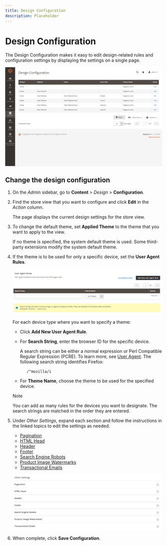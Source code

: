 ```yaml
---
title: Design Configuration
description: Placeholder
---
```

# Design Configuration

The Design Configuration makes it easy to edit design-related rules and configuration settings by displaying the settings on a single page.

![Design Configuration page](./assets/configuration.png)<!-- zoom -->

## Change the design configuration

1. On the _Admin_ sidebar, go to **Content** > _Design_ > **Configuration**.

1. Find the store view that you want to configure and click **Edit** in the _Action_ column.

   The page displays the current design settings for the store view.

1. To change the default theme, set **Applied Theme** to the theme that you want to apply to the view.

   If no theme is specified, the system default theme is used. Some third-party extensions modify the system default theme.

1. If the theme is to be used for only a specific device, set the **User Agent Rules**.

   ![User-Agent Rules](./assets/configuration-user-agent-rules.png)<!-- zoom -->

   For each device type where you want to specify a theme:

   - Click **Add New User Agent Rule**.

   - For **Search String**, enter the browser ID for the specific device.

      A search string can be either a normal expression or Perl Compatible Regular Expression (PCRE). To learn more, see [User Agent][1]. The following search string identifies Firefox:

            /^mozilla/i

   - For **Theme Name**, choose the theme to be used for the specified device.

   >[!NOTE]
   >
   >You can add as many rules for the devices you want to designate. The search strings are matched in the order they are entered.

1. Under _Other Settings_, expand each section and follow the instructions in the linked topics to edit the settings as needed.

   - [Pagination](https://docs.magento.com/user-guide/catalog/navigation-pagination.html)
   - [HTML Head](page-setup.md#html-head)
   - [Header](page-setup.md#header)
   - [Footer](page-setup.md#footer)
   - [Search Engine Robots](https://docs.magento.com/user-guide/marketing/search-engine-robots.html)
   - [Product Image Watermarks](https://docs.magento.com/user-guide/catalog/product-image-watermarks.html)
   - [Transactional Emails](https://docs.magento.com/user-guide/marketing/email-template-configuration.html)

   ![Other settings to affect design](./assets/configuration-other-settings.png)<!-- zoom -->

1. When complete, click **Save Configuration**.

[1]: https://en.wikipedia.org/wiki/User_agent
